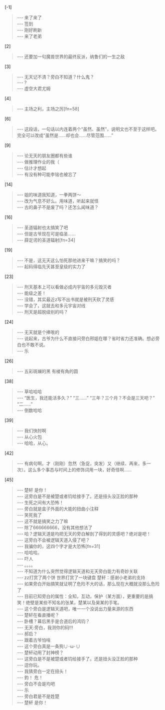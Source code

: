 
[-1] 
>--- 来了来了<br>
>--- 签到<br>
>--- 刚好刷新<br>
>--- 来了老弟<br>

[2] 
>--- 还要加一句魔兽世界的最终反派，纳鲁们的一生之敌<br>

[3] 
>--- 无天记不清？旁白不知道？什么鬼？<br>
>--- ?<br>
>--- 虚空大君尤姆<br>

[4] 
>--- 主场之利，主场之厉[fn=58]<br>

[6] 
>--- 这段话，一句话以内连着两个“虽然、虽然”，说明文也不至于这样吧。完全可以改成“虽然是……却也会……尽管范围……”<br>

[9] 
>--- 论无天的朋友圈都有些谁<br>
>--- 做推理作业的我（<br>
>--- 估计才想起<br>
>--- 有没有种可能李铭也被忘了<br>

[14] 
>--- 姐的味道我知道，一拳两饼～<br>
>--- 改为气息不好么。用味道，听起来就怪<br>
>--- 古的鼻子不是废了吗？还怎么闻味道？<br>

[16] 
>--- 圣道辐射也太搞笑了吧<br>
>--- 但是古爷现在可是临圣……<br>
>--- 薛定谔的圣道辐射[fn=34]<br>

[19] 
>--- 不是，这无天这么怕死那他进来干嘛？搞笑的吗？<br>
>--- 起码得临先天甚至皇级的实力了<br>

[23] 
>--- 刑天基本上可以看做必成内宇宙的多元毁灭者<br>
>--- 能级之差！<br>
>--- 没错，其实最近z写不出书就是被刑天砍了灵感<br>
>--- 学会了，这就去和多元宇宙对线<br>
>--- 刑天是超脱级别的吗？<br>

[24] 
>--- 无天就是个捧哏的<br>
>--- 说起来，古爷为什么不直接问旁白邢姐在哪？省时省力还准确。想必旁白也不敢不说。<br>
>--- 乐<br>

[26] 
>--- 五彩斑斓的黑
有棱有角的圆<br>

[38] 
>--- 草哈哈哈<br>
>--- “医生，我还能活多久？”
“三……”
“三年？三个月？不会是三天吧？”
“二……”<br>
>--- 倒数哈哈<br>

[39] 
>--- 我们快肘啊<br>
>--- 从心火包<br>
>--- 哈哈，从心。<br>

[42] 
>--- 有病句啊。才（刚刚）忽然（急促，突发）又（继续、再来，多一次）。这么多个事态与时间上的修饰词用一块，好奇怪啊……<br>

[45] 
>--- 楚轩 是你！<br>
>--- 这旁白是不是被楚或者钧给接手了。还是扭头没正脸的那种<br>
>--- 生死之间有大恐怖！<br>
>--- 旁白就是盒子外面的大能的扭曲小注释<br>
>--- 笑死我了<br>
>--- 这不就是搞笑之力了嘛<br>
>--- 除了666666666，没有其他想法了<br>
>--- 哈？逻辑天道是均把无天的旁白解剖了得到的灵感吧？绝对是吧！<br>
>--- 这旁白不会被逻辑天道入侵了吧？<br>
>--- 我骗你的，这四个字才是大恐怖[fn=31]<br>
>--- 哈哈哈。<br>
>--- 吓人<br>
>--- 。。。。<br>
>--- 不知道为什么突然觉得逻辑天道和无天旁白能力有奇妙关联<br>
>--- zz打赏了两个饼
世界打赏了一块键盘
楚轩：感谢小老弟的支持<br>
>--- 如果旁白开始搞笑就证明了危险不大的话，那么现在大概就没那么危险了<br>
>--- 目前已知旁白的属性：全知，互动，保护（某方面），更重要的是搞笑！绝壁是某些不知名的张某，楚某以及昊某的手笔。<br>
>--- 这个旁白是逻辑天道吧，唯一一个没说出力量来源的东西<br>
>--- 楚轩在看直播呢？<br>
>--- 卧槽？幕后黑手是合道后的鸿钧？<br>
>--- 无天:旁白，我测你的码!!!<br>
>--- 郝启？<br>
>--- 跟着古爷怕啥<br>
>--- 这个旁白真是一条狗∪･ω･∪<br>
>--- 楚轩动用了封神榜？<br>
>--- 这旁白是不是被楚或者钧给接手了。还是扭头没正脸的那种<br>
>--- 逗你玩。<br>
>--- 我猜旁白一定在扭头！<br>
>--- 鈞！
危！<br>
>--- 旁白不会是均吧<br>
>--- 乐<br>
>--- 旁白君是不是姓楚<br>
>--- 楚轩 是你！<br>
